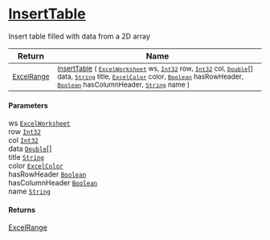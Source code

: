 # [InsertTable](./ExcelHelper-100664033.md)

Insert table filled with data from a 2D array

| Return | Name | 
| --- | --- | 
| <sub>[ExcelRange](./ExcelHelper-100664033.md)</sub>| <sub>[InsertTable](./ExcelHelper-100664033.md) ( [`ExcelWorksheet`](./ExcelHelper-100664033.md) ws, [`Int32`](https://docs.microsoft.com/en-us/dotnet/api/System.Int32) row, [`Int32`](https://docs.microsoft.com/en-us/dotnet/api/System.Int32) col, [`Double`](https://docs.microsoft.com/en-us/dotnet/api/System.Double)[] data, [`String`](https://docs.microsoft.com/en-us/dotnet/api/System.String) title, [`ExcelColor`](./../Excel/ExcelColor.md) color, [`Boolean`](https://docs.microsoft.com/en-us/dotnet/api/System.Boolean) hasRowHeader, [`Boolean`](https://docs.microsoft.com/en-us/dotnet/api/System.Boolean) hasColumnHeader, [`String`](https://docs.microsoft.com/en-us/dotnet/api/System.String) name )</sub>| <br>


#### Parameters
 ws  [`ExcelWorksheet`](./ExcelHelper-100664033.md)<br> row  [`Int32`](https://docs.microsoft.com/en-us/dotnet/api/System.Int32)<br> col  [`Int32`](https://docs.microsoft.com/en-us/dotnet/api/System.Int32)<br> data  [`Double`](https://docs.microsoft.com/en-us/dotnet/api/System.Double)[]<br> title  [`String`](https://docs.microsoft.com/en-us/dotnet/api/System.String)<br> color  [`ExcelColor`](./../Excel/ExcelColor.md)<br> hasRowHeader  [`Boolean`](https://docs.microsoft.com/en-us/dotnet/api/System.Boolean)<br> hasColumnHeader  [`Boolean`](https://docs.microsoft.com/en-us/dotnet/api/System.Boolean)<br> name  [`String`](https://docs.microsoft.com/en-us/dotnet/api/System.String)
#### Returns
[ExcelRange](./ExcelHelper-100664033.md)